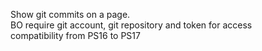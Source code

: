Show git commits on a page. </br>
BO require git account, git repository and token for access </br>
compatibility from PS16 to PS17
